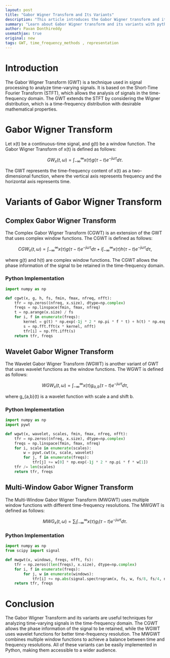 ```yaml
---
layout: post
title: "Gabor Wigner Transform and Its Variants"
description: "This article introduces the Gabor Wigner transform and its variants along with the python implementation of each variant with code examples."
summary: "Learn about Gabor Wigner transform and its variants with python implementation of each variant with code examples."
author: Pavan Donthireddy
usemathjax: true
original: new
tags: GWT, time_frequency_methods , representation 
---
```


# Introduction
The Gabor Wigner Transform (GWT) is a technique used in signal processing to analyze time-varying signals. It is based on the Short-Time Fourier Transform (STFT), which allows the analysis of signals in the time-frequency domain. The GWT extends the STFT by considering the Wigner distribution, which is a time-frequency distribution with desirable mathematical properties.

# Gabor Wigner Transform
Let x(t) be a continuous-time signal, and g(t) be a window function. The Gabor Wigner Transform of x(t) is defined as follows:

$$GW_x(t, \omega) = \int_{-\infty}^\infty x(\tau)g(\tau - t)e^{-j\omega \tau}d\tau.$$

The GWT represents the time-frequency content of x(t) as a two-dimensional function, where the vertical axis represents frequency and the horizontal axis represents time.

# Variants of Gabor Wigner Transform

## Complex Gabor Wigner Transform
The Complex Gabor Wigner Transform (CGWT) is an extension of the GWT that uses complex window functions. The CGWT is defined as follows:

$$CGW_x(t, \omega) = \int_{-\infty}^\infty x(\tau)g(\tau - t)e^{-j\omega \tau}d\tau + i\int_{-\infty}^\infty x(\tau)h(\tau - t)e^{-j\omega \tau}d\tau,$$

where g(t) and h(t) are complex window functions. The CGWT allows the phase information of the signal to be retained in the time-frequency domain.

### Python Implementation
```python
import numpy as np

def cgwt(x, g, h, fs, fmin, fmax, nfreq, nfft):
    tfr = np.zeros((nfreq, x.size), dtype=np.complex)
    freqs = np.linspace(fmin, fmax, nfreq)
    t = np.arange(x.size) / fs
    for i, f in enumerate(freqs):
        kernel = g(t) * np.exp(-1j * 2 * np.pi * f * t) + h(t) * np.exp(1j * 2 * np.pi * f * t)
        s = np.fft.fft(x * kernel, nfft)
        tfr[i] = np.fft.ifft(s)
    return tfr, freqs
```

## Wavelet Gabor Wigner Transform
The Wavelet Gabor Wigner Transform (WGWT) is another variant of GWT that uses wavelet functions as the window functions. The WGWT is defined as follows:

$$WGW_x(t, \omega) = \int_{-\infty}^\infty x(\tau)g_{a,b}(\tau - t)e^{-j\omega \tau}d\tau,$$

where g_{a,b}(t) is a wavelet function with scale a and shift b.

### Python Implementation
```python
import numpy as np
import pywt

def wgwt(x, wavelet, scales, fmin, fmax, nfreq, nfft):
    tfr = np.zeros((nfreq, x.size), dtype=np.complex)
    freqs = np.linspace(fmin, fmax, nfreq)
    for i, scale in enumerate(scales):
        w = pywt.cwt(x, scale, wavelet)
        for j, f in enumerate(freqs):
            tfr[j] += w[0] * np.exp(-1j * 2 * np.pi * f * w[1])
    tfr /= len(scales)
    return tfr, freqs
```

## Multi-Window Gabor Wigner Transform
The Multi-Window Gabor Wigner Transform (MWGWT) uses multiple window functions with different time-frequency resolutions. The MWGWT is defined as follows:

$$MWG_x(t, \omega) = \sum_i \int_{-\infty}^\infty x(\tau)g_i(\tau - t)e^{-j\omega \tau}d\tau.$$

### Python Implementation
```python
import numpy as np
from scipy import signal

def mwgwt(x, windows, freqs, nfft, fs):
    tfr = np.zeros((len(freqs), x.size), dtype=np.complex)
    for i, f in enumerate(freqs):
        for j, w in enumerate(windows):
            tfr[i] += np.abs(signal.spectrogram(x, fs, w, fs/8, fs/4, nfft)[2])**2 * np.exp(-1j * 2 * np.pi * f * i / len(freqs))
    return tfr, freqs
```

# Conclusion
The Gabor Wigner Transform and its variants are useful techniques for analyzing time-varying signals in the time-frequency domain. The CGWT allows the phase information of the signal to be retained, while the WGWT uses wavelet functions for better time-frequency resolution. The MWGWT combines multiple window functions to achieve a balance between time and frequency resolutions. All of these variants can be easily implemented in Python, making them accessible to a wider audience.